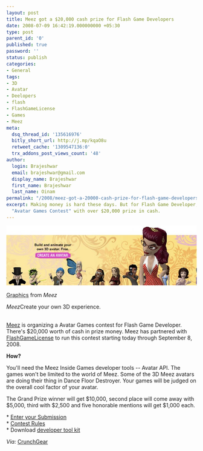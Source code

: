 ```yaml
---
layout: post
title: Meez got a $20,000 cash prize for Flash Game Developers
date: 2008-07-09 16:42:19.000000000 +05:30
type: post
parent_id: '0'
published: true
password: ''
status: publish
categories:
- General
tags:
- 3D
- Avatar
- Deelopers
- flash
- FlashGameLicense
- Games
- Meez
meta:
  dsq_thread_id: '135616976'
  bitly_short_url: http://j.mp/kqaO8u
  retweet_cache: '1309547136:0'
  trx_addons_post_views_count: '48'
author:
  login: Brajeshwar
  email: brajeshwar@gmail.com
  display_name: Brajeshwar
  first_name: Brajeshwar
  last_name: Oinam
permalink: "/2008/meez-got-a-20000-cash-prize-for-flash-game-developers/"
excerpt: Making money is hard these days. But for Flash Game Developer, Meez got a
  "Avatar Games Contest" with over $20,000 prize in cash.
---
```

<div class="figure"><img src="/static/2008/07/meez.jpg" alt="Meez" />
<p class="credit"><abbr class="type" title="Graphics">Graphics</abbr> from <cite>Meez</cite></p>
<p class="caption"><em class="title">Meez</em>Create your own 3D experience.</p>
</div>
<p><!--more--><br />
<a href="http://www.meez.com/">Meez</a> is organizing a Avatar Games contest for Flash Game Developer. There's $20,000 worth of cash in prize money. Meez has partnered with <a href="http://www.flashgamelicense.com/">FlashGameLicense</a> to run this contest starting today through September 8, 2008.</p>
<p><strong>How?</strong></p>
<p>You'll need the Meez Inside Games developer tools -- Avatar API. The games won't be limited to the world of Meez. Some of the 3D Meez avatars are doing their thing in Dance Floor Destroyer. Your games will be judged on the overall cool factor of your avatar.</p>
<p>The Grand Prize winner will get $10,000, second place will come away with $5,000, third with $2,500 and five honorable mentions will get $1,000 each.</p>
<p>* <a href="http://www.flashgamelicense.com/meezinsidecontest.php">Enter your Submission</a><br />
* <a href="http://www.flashgamelicense.com/meezinsidecontest.php?page=details">Contest Rules</a><br />
* Download <a href="http://www.flashgamelicense.com/images/sponsors/FGLmeezInsideAPI.zip">developer tool kit</a></p>
<p><em>Via:</em> <a href="http://www.crunchgear.com/2008/07/08/20k-reasons-to-stay-in-your-basement-if-youre-a-flash-developer/">CrunchGear</a></p>
